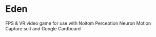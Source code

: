 # Eden
FPS &amp; VR video game for use with Noitom Perception Neuron Motion Capture suit and Google Cardboard
